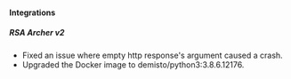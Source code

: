
#### Integrations
##### RSA Archer v2
- Fixed an issue where empty http response's argument caused a crash.
- Upgraded the Docker image to demisto/python3:3.8.6.12176.